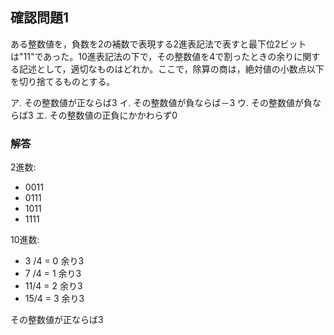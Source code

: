 ## 確認問題1

ある整数値を，負数を2の補数で表現する2進表記法で表すと最下位2ビットは"11"であった。10進表記法の下で，その整数値を4で割ったときの余りに関する記述として，適切なものはどれか。ここで，除算の商は，絶対値の小数点以下を切り捨てるものとする。

ア. その整数値が正ならば3
イ. その整数値が負ならば－3
ウ. その整数値が負ならば3
エ. その整数値の正負にかかわらず0

### 解答

2進数: 
- 0011
- 0111
- 1011
- 1111

10進数:
- 3 /4 = 0 余り3
- 7 /4 = 1 余り3
- 11/4 = 2 余り3
- 15/4 = 3 余り3

その整数値が正ならば3
